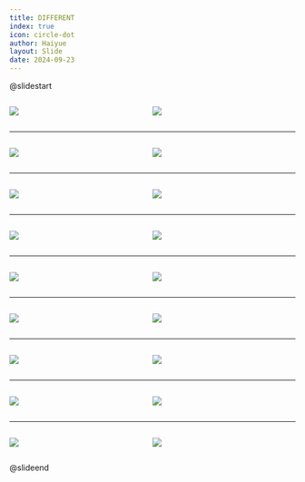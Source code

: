 ```yaml
---
title: DIFFERENT
index: true
icon: circle-dot
author: Haiyue
layout: Slide
date: 2024-09-23
---
```

 
@slidestart

<div style="display:flex">
<div style="flex:1">

![](/reading/english/Level-K/DIFFERENT/001.webp)
</div>
<div style="flex:1">

![](/reading/english/Level-K/DIFFERENT/002.webp)
</div>
</div>

---

<div style="display:flex">
<div style="flex:1">

![](/reading/english/Level-K/DIFFERENT/003.webp)
</div>
<div style="flex:1">

![](/reading/english/Level-K/DIFFERENT/004.webp)
</div>
</div>

---

<div style="display:flex">
<div style="flex:1">

![](/reading/english/Level-K/DIFFERENT/005.webp)
</div>
<div style="flex:1">

![](/reading/english/Level-K/DIFFERENT/006.webp)
</div>
</div>

---

<div style="display:flex">
<div style="flex:1">

![](/reading/english/Level-K/DIFFERENT/007.webp)
</div>
<div style="flex:1">

![](/reading/english/Level-K/DIFFERENT/008.webp)
</div>
</div>

---

<div style="display:flex">
<div style="flex:1">

![](/reading/english/Level-K/DIFFERENT/009.webp)
</div>
<div style="flex:1">

![](/reading/english/Level-K/DIFFERENT/010.webp)
</div>
</div>

---

<div style="display:flex">
<div style="flex:1">

![](/reading/english/Level-K/DIFFERENT/011.webp)
</div>
<div style="flex:1">

![](/reading/english/Level-K/DIFFERENT/012.webp)
</div>
</div>

---

<div style="display:flex">
<div style="flex:1">

![](/reading/english/Level-K/DIFFERENT/013.webp)
</div>
<div style="flex:1">

![](/reading/english/Level-K/DIFFERENT/014.webp)
</div>
</div>

---

<div style="display:flex">
<div style="flex:1">

![](/reading/english/Level-K/DIFFERENT/015.webp)
</div>
<div style="flex:1">

![](/reading/english/Level-K/DIFFERENT/016.webp)
</div>
</div>

---

<div style="display:flex">
<div style="flex:1">

![](/reading/english/Level-K/DIFFERENT/017.webp)
</div>
<div style="flex:1">

![](/reading/english/Level-K/DIFFERENT/018.webp)
</div>
</div>

@slideend